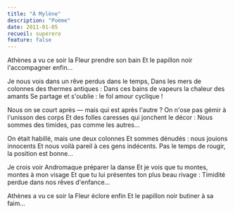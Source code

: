```yaml
---
title: "À Mylène"
description: "Poème"
date: 2011-01-05
recueil: superero
feature: false
---
```


Athènes a vu ce soir la Fleur prendre son bain
Et le papillon noir l'accompagner enfin...

Je nous vois dans un rêve perdus dans le temps,
Dans les mers de colonnes des thermes antiques :
Dans ces bains de vapeurs la chaleur des amants
Se partage et s'oublie : le fol amour cyclique !

Nous on se court après — mais qui est après l'autre ?
On n'ose pas gémir à l'unisson des corps
Et des folles caresses qui jonchent le décor :
Nous sommes des timides, pas comme les autres...

On était habillé, mais une deux colonnes
Et sommes dénudés : nous jouions innocents
Et nous voilà pareil à ces gens indécents.
Pas le temps de rougir, la position est bonne...

Je crois voir Andromaque préparer la danse
Et je vois que tu montes, montes à mon visage
Et que tu lui présentes ton plus beau rivage :
Timidité perdue dans nos rêves d'enfance...

Athènes a vu ce soir la Fleur éclore enfin
Et le papillon noir butiner à sa faim...
